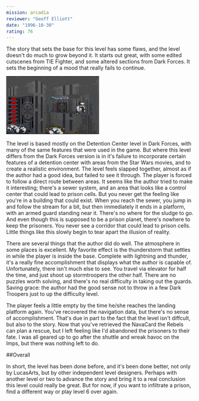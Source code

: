 ```yaml
---
mission: arcadia
reviewer: "Geoff Elliott"
date: "1996-10-30"
rating: 76
---
```


The story that sets the base for this level has some flaws, and the level doesn't do much to grow beyond it. It starts out great, with some edited cutscenes from TIE Fighter, and some altered sections from Dark Forces. It sets the beginning of a mood that really fails to continue.

![Arcadia screenshot](./arcadia.png "The Imperials in this level do their best, but in the end it's not quite enough.")

The level is based mostly on the Detention Center level in Dark Forces, with many of the same features that were used in the game. But where this level differs from the Dark Forces version is in it's failure to incorporate certain features of a detention center with areas from the Star Wars movies, and to create a realistic environment. The level feels slapped together, almost as if the author had a good idea, but failed to see it through. The player is forced to follow a direct route between areas. It seems like the author tried to make it interesting; there's a sewer system, and an area that looks like a control center that could lead to prison cells. But you never get the feeling like you're in a building that could exist. When you reach the sewer, you jump in and follow the stream for a bit, but then immediately it ends in a platform, with an armed guard standing near it. There's no where for the sludge to go. And even though this is supposed to be a prison planet, there's nowhere to keep the prisoners. You never see a corridor that could lead to prison cells. Little things like this slowly begin to tear apart the illusion of reality.

There are several things that the author did do well. The atmosphere in some places is excellent. My favorite effect is the thunderstorm that settles in while the player is inside the base. Complete with lightning and thunder, it's a really fine accomplishment that displays what the author is capable of. Unfortunately, there isn't much else to see. You travel via elevator for half the time, and just shoot up stormtroopers the other half. There are no puzzles worth solving, and there's no real difficulty in taking out the guards. Saving grace: the author had the good sense not to throw in a few Dark Troopers just to up the difficulty level.

The player feels a little empty by the time he/she reaches the landing platform again. You've recovered the navigation data, but there's no sense of accomplishment. That's due in part to the fact that the level isn't diffcult, but also to the story. Now that you've retrieved the NavaCard the Rebels can plan a rescue, but I left feeling like I'd abandoned the prisoners to their fate. I was all geared up to go after the shuttle and wreak havoc on the Imps, but there was nothing left to do.


##Overall

In short, the level has been done before, and it's been done better, not only by LucasArts, but by other independent level designers. Perhaps with another level or two to advance the story and bring it to a real conclusion this level could really be great. But for now, if you want to infiltrate a prison, find a different way or play level 6 over again.